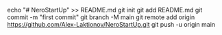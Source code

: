 echo "# NeroStartUp" >> README.md
git init
git add README.md
git commit -m "first commit"
git branch -M main
git remote add origin https://github.com/Alex-Laktionov/NeroStartUp.git
git push -u origin main
